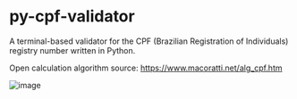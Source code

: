 # py-cpf-validator
A terminal-based validator for the CPF (Brazilian Registration of Individuals) registry number written in Python.

Open calculation algorithm source: https://www.macoratti.net/alg_cpf.htm

![image](https://user-images.githubusercontent.com/108158031/209496005-6ab5f109-e955-41ee-b5bb-298c62403933.png)

